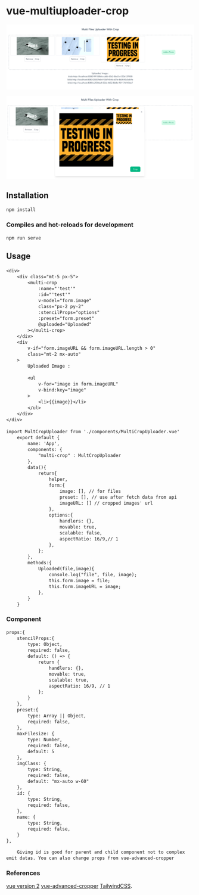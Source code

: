 # vue-multiuploader-crop

![ScreenShot](/public/s1.png)

![Screenshot](/public/s2.png)

## Installation
```
npm install
```

### Compiles and hot-reloads for development
```
npm run serve
```
## Usage
```
<div>
	<div class="mt-5 px-5">
		<multi-crop
			:name="'test'"
			:id="'test'"
			v-model="form.image"
			class="px-2 py-2"
			:stencilProps="options"
			:preset="form.preset"
			@uploaded="Uploaded"
		></multi-crop>
	</div>
	<div
		v-if="form.imageURL && form.imageURL.length > 0"
		class="mt-2 mx-auto"
	>
		Uploaded Image :

		<ul
			v-for="image in form.imageURL"
			v-bind:key="image"
		>
			<li>{{image}}</li>
		</ul>
	</div>
</div>

import MultCropUploader from './components/MultiCropUploader.vue'
	export default {
		name: 'App',
		components: {
			"multi-crop" : MultCropUploader
		},
		data(){
			return{
				helper,
				form:{
					image: [], // for files
					preset: [], // use after fetch data from api
					imageURL: [] // cropped images' url 
				},
				options:{
					handlers: {},
					movable: true,
					scalable: false,
					aspectRatio: 16/9,// 1 
				},
			};
		},
		methods:{
			Uploaded(file,image){
				console.log("file", file, image);
				this.form.image = file;
				this.form.imageURL = image;
			},
		}
	}
```
### Component
```
props:{
	stencilProps:{
		type: Object,
		required: false,
		default: () => {
			return {
				handlers: {},
				movable: true,
				scalable: true,
				aspectRatio: 16/9, // 1
			};
		}
	},
	preset:{
		type: Array || Object,
		required: false,
	},
	maxFilesize: {
		type: Number,
		required: false,
		default: 5
	},
	imgClass: {
		type: String,
		required: false,
		default: "mx-auto w-60"
	},
	id: {
		type: String,
		required: false,
	},
	name: {
		type: String,
		required: false,
	}
},
```

```
	Giving id is good for parent and child component not to complex emit datas. You can also change props from vue-advanced-cropper 
```


### References

[vue version 2](https://vuejs.org/)
[vue-advanced-cropper](https://www.npmjs.com/package/vue-advanced-cropper)
[TailwindCSS](https://tailwindcss.com/).
